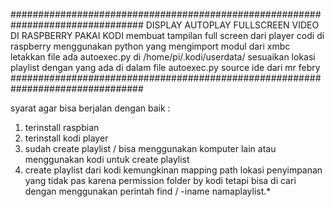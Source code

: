 ################################################################################
   DISPLAY AUTOPLAY FULLSCREEN VIDEO DI RASPBERRY PAKAI KODI
     membuat tampilan full screen dari player codi di raspberry
     menggunakan python yang mengimport modul dari xmbc
     letakkan file ada autoexec.py di /home/pi/.kodi/userdata/
     sesuaikan lokasi playlist dengan yang ada di dalam file autoexec.py
     source ide dari mr febry
################################################################################

syarat agar bisa berjalan dengan baik :
1. terinstall raspbian
2. terinstall kodi player
3. sudah create playlist / bisa menggunakan komputer lain atau menggunakan 
   kodi untuk create playlist
4. create playlist dari kodi kemungkinan mapping path lokasi penyimpanan yang 
   tidak pas karena permission folder by kodi tetapi bisa di cari dengan 
   menggunakan perintah find / -iname namaplaylist.*  

